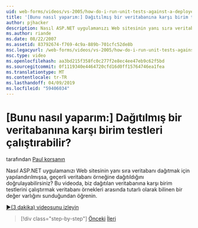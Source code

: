 ```yaml
---
uid: web-forms/videos/vs-2005/how-do-i-run-unit-tests-against-a-deployed-database
title: '[Bunu nasıl yaparım:] Dağıtılmış bir veritabanına karşı birim testleri çalıştırabilir? | Microsoft Docs'
author: pjhacker
description: Nasıl ASP.NET uygulamanızı Web sitesinin yanı sıra veritabanı dağıtmak için yapılandırılmışsa, geçerli veritabanı örneğine dağıtıldığını doğrulayabilirsiniz?...
ms.author: riande
ms.date: 08/22/2007
ms.assetid: 83792674-f769-4c9a-889b-701cfc52de8b
msc.legacyurl: /web-forms/videos/vs-2005/how-do-i-run-unit-tests-against-a-deployed-database
msc.type: video
ms.openlocfilehash: aa3bd215f358fc0c277f2e8ec4ee47eb9c62f5bd
ms.sourcegitcommit: 0f1119340e4464720cfd16d0ff15764746ea1fea
ms.translationtype: MT
ms.contentlocale: tr-TR
ms.lasthandoff: 04/09/2019
ms.locfileid: "59406034"
---
```

# <a name="how-do-i-run-unit-tests-against-a-deployed-database"></a>[Bunu nasıl yaparım:] Dağıtılmış bir veritabanına karşı birim testleri çalıştırabilir?

tarafından [Paul korsanın](https://github.com/pjhacker)

Nasıl ASP.NET uygulamanızı Web sitesinin yanı sıra veritabanı dağıtmak için yapılandırılmışsa, geçerli veritabanı örneğine dağıtıldığını doğrulayabilirsiniz? Bu videoda, biz dağıtılan veritabanına karşı birim testlerini çalıştırmak veritabanı örnekleri arasında tutarlı olarak bilinen bir değer varlığını sunduğundan öğrenin.

[&#9654;(3 dakika) videosunu izleyin](https://channel9.msdn.com/Blogs/ASP-NET-Site-Videos/how-do-i-run-unit-tests-against-a-deployed-database)

> [!div class="step-by-step"]
> [Önceki](how-do-i-deploy-a-web-application-during-a-team-build.md)
> [İleri](how-do-i-enable-code-coverage-and-profiling-in-production-applications.md)
